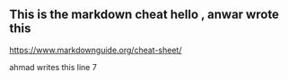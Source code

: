 ## This is the markdown cheat hello , anwar wrote this

https://www.markdownguide.org/cheat-sheet/

ahmad writes this line 7
